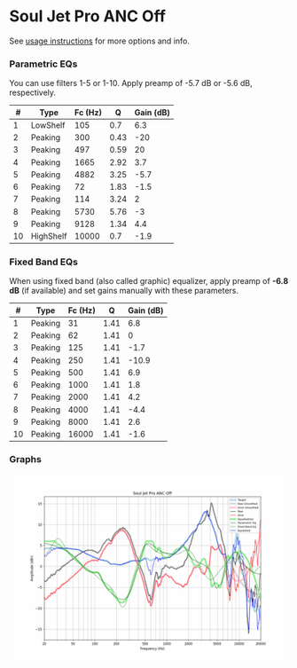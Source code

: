 # Soul Jet Pro ANC Off
See [usage instructions](https://github.com/jaakkopasanen/AutoEq#usage) for more options and info.

### Parametric EQs
You can use filters 1-5 or 1-10. Apply preamp of -5.7 dB or -5.6 dB, respectively.

|   # | Type      |   Fc (Hz) |    Q |   Gain (dB) |
|-----|-----------|-----------|------|-------------|
|   1 | LowShelf  |       105 | 0.7  |         6.3 |
|   2 | Peaking   |       300 | 0.43 |       -20   |
|   3 | Peaking   |       497 | 0.59 |        20   |
|   4 | Peaking   |      1665 | 2.92 |         3.7 |
|   5 | Peaking   |      4882 | 3.25 |        -5.7 |
|   6 | Peaking   |        72 | 1.83 |        -1.5 |
|   7 | Peaking   |       114 | 3.24 |         2   |
|   8 | Peaking   |      5730 | 5.76 |        -3   |
|   9 | Peaking   |      9128 | 1.34 |         4.4 |
|  10 | HighShelf |     10000 | 0.7  |        -1.9 |

### Fixed Band EQs
When using fixed band (also called graphic) equalizer, apply preamp of **-6.8 dB** (if available) and set gains manually with these parameters.

|   # | Type    |   Fc (Hz) |    Q |   Gain (dB) |
|-----|---------|-----------|------|-------------|
|   1 | Peaking |        31 | 1.41 |         6.8 |
|   2 | Peaking |        62 | 1.41 |         0   |
|   3 | Peaking |       125 | 1.41 |        -1.7 |
|   4 | Peaking |       250 | 1.41 |       -10.9 |
|   5 | Peaking |       500 | 1.41 |         6.9 |
|   6 | Peaking |      1000 | 1.41 |         1.8 |
|   7 | Peaking |      2000 | 1.41 |         4.2 |
|   8 | Peaking |      4000 | 1.41 |        -4.4 |
|   9 | Peaking |      8000 | 1.41 |         2.6 |
|  10 | Peaking |     16000 | 1.41 |        -1.6 |

### Graphs
![](./Soul%20Jet%20Pro%20ANC%20Off.png)
